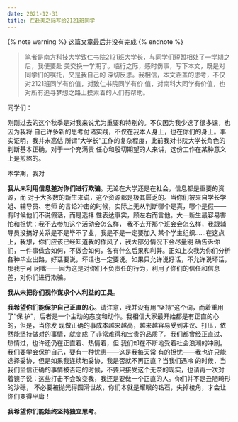 ```yaml
---
date: 2021-12-31
title: 在赴美之际写给2121班同学
---
```


{% note warning %} 这篇文章最后并没有完成 {% endnote %}

> 笔者是南方科技大学致仁书院2121班大学长，与同学们短暂相处了一学期之后，我便要赴
> 美交换一学期了。临行之际，感时伤事，写下本文，既是对同学们的嘱托，又是我自己的
> 深切反思。我相信，本文涵盖的思考，不仅对2121班同学有价值，对致仁书院同学有价
> 值，对南科大同学有价值，也对所有追寻梦想之路上摸索着的人们有帮助。

<!-- more -->

同学们：

刚刚过去的这个秋季是对我来说尤为重要和特别的。不仅因为我少选了很多课，也因为我将
自己许多新的思考付诸实践，不仅在我本人身上，也在你们的身上。事实证明，我并未高估
所谓“大学长”工作的复杂程度，此前我对书院大学长角色的判断基本正确，对于一个充满责
任心和殷切期望的人来讲，这份工作在某种意义上是煎熬的。

本学期，我对

**我从未利用信息差对你们进行欺骗**。无论在大学还是在社会，信息都是重要的资源，而
对于大多数的新生来说，这个资源都是极其匮乏的。当你们被来自学长学姐、辅导员、老师
的言论冲击的时候，实际上无从判断哪个是真，哪个是假——有时候他们不说假话，而是选择
性表达事实，顾左右而言他。大一新生最容易害怕和担忧：我不去参加这个活动会怎么样，
我不去开那个班会会怎么样，我跟辅导员没搞好关系是不是毕不了业，我是不是一定要加入
某个学生组织……在这点上，我想，你们应该已经知道我的作风了，我大部分情况下会尽量明
确告诉你们，一件事做会如何，不做会如何，各有什么后果和利弊。正如上次我为你们分析
各种毕业出路，好话要说，坏话也一定要说。如果只允许说好话，不允许说坏话，那我宁可
闭嘴——因为这是对你们不负责任的行为，利用了你们的信任和信息差，对你们进行欺骗。

**我从未把你们视作谋求个人利益的工具**。

**我希望你们能保护自己正直的心**。请注意，我并没有用“坚持”这个词，而着重用了“保
护”，后者是一个主动的态度和动作。我相信大家最开始都是有正直的心的，但是，当你发
现做正确的事成本越来越高，越来越容易受到非议、打压，依然能坚持做对的事情，就变成
了非常难得和宝贵的品质了。我们都曾经正直过、热情过，也许还仍在正直着、热情着，但
我们却在不断地受着社会浪潮的冲刷。我们要学会保护自己，要有一种忧患——这是我每天常
有的担忧——我也许只能选择妥协，但是如果我连续地妥协，我是否就不再正直？当我们遇冷
的时候，当我们坚信正确的事情被否定的时候，不要只接受这个无奈的现实，也请再一次对
着镜子说：这些打击不会改变我，我还是要做一个正直的人。你们并不是丑陋畸形的沙砾，
不必要被抛光得圆滑世故，你们本就是耀眼的钻石，失掉棱角，才会让你们变得平庸！

**我希望你们能始终坚持独立思考**。
